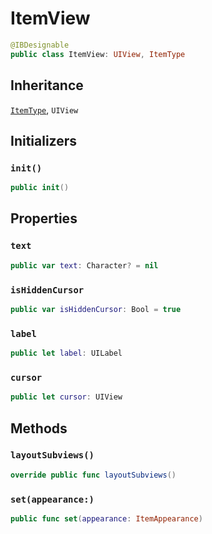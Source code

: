 # ItemView

``` swift
@IBDesignable
public class ItemView: UIView, ItemType 
```

## Inheritance

[`ItemType`](/ItemType), `UIView`

## Initializers

### `init()`

``` swift
public init() 
```

## Properties

### `text`

``` swift
public var text: Character? = nil 
```

### `isHiddenCursor`

``` swift
public var isHiddenCursor: Bool = true 
```

### `label`

``` swift
public let label: UILabel 
```

### `cursor`

``` swift
public let cursor: UIView 
```

## Methods

### `layoutSubviews()`

``` swift
override public func layoutSubviews() 
```

### `set(appearance:)`

``` swift
public func set(appearance: ItemAppearance) 
```
